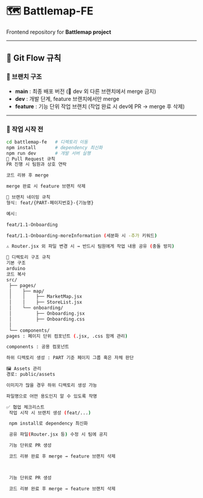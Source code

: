 # 🗺️ Battlemap-FE
Frontend repository for **Battlemap project**

---

## 🚀 Git Flow 규칙

### 🔹 브랜치 구조
- **main** : 최종 배포 버전 (🚫 dev 외 다른 브랜치에서 merge 금지)  
- **dev** : 개발 단계, feature 브랜치에서만 merge  
- **feature** : 기능 단위 작업 브랜치 (작업 완료 시 dev에 PR → merge 후 삭제)

---

### 🔹 작업 시작 전
```bash
cd battlemap-fe   # 디렉토리 이동
npm install       # dependency 최신화
npm run dev       # 개발 서버 실행
🔹 Pull Request 규칙
PR 진행 시 팀원과 상호 연락

코드 리뷰 후 merge

merge 완료 시 feature 브랜치 삭제

🔹 브랜치 네이밍 규칙
형식: feat/{PART-페이지번호}-{기능명}

예시:

feat/1.1-Onboarding

feat/1.1-Onboarding-moreInformation (세분화 시 -추가 키워드)

⚠️ Router.jsx 외 파일 변경 시 → 반드시 팀원에게 작업 내용 공유 (충돌 방지)

📂 디렉토리 구조 규칙
기본 구조
arduino
코드 복사
src/
 ├── pages/
 │    ├── map/
 │    │    ├── MarketMap.jsx
 │    │    ├── StoreList.jsx
 │    └── onboarding/
 │         ├── Onboarding.jsx
 │         ├── Onboarding.css
 │
 └── components/
pages : 페이지 단위 컴포넌트 (.jsx, .css 함께 관리)

components : 공용 컴포넌트

하위 디렉토리 생성 : PART 기준 페이지 그룹 혹은 자체 판단

🖼️ Assets 관리
경로: public/assets

이미지가 많을 경우 하위 디렉토리 생성 가능

파일명으로 어떤 용도인지 알 수 있도록 작명

✅ 협업 체크리스트
 작업 시작 시 브랜치 생성 (feat/...)

 npm install로 dependency 최신화

 공유 파일(Router.jsx 등) 수정 시 팀에 공지

 기능 단위로 PR 생성

 코드 리뷰 완료 후 merge → feature 브랜치 삭제



 기능 단위로 PR 생성

 코드 리뷰 완료 후 merge → feature 브랜치 삭제


